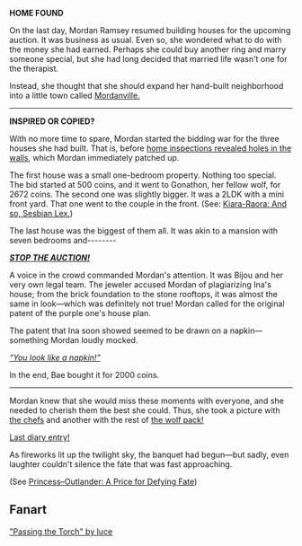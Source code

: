 <!-- title: Mordan Ramsey -->
<!-- status: Alive -->

**HOME FOUND**

On the last day, Mordan Ramsey resumed building houses for the upcoming auction. It was business as usual. Even so, she wondered what to do with the money she had earned. Perhaps she could buy another ring and marry someone special, but she had long decided that married life wasn't one for the therapist.

Instead, she thought that she should expand her hand-built neighborhood into a little town called [Mordanville.](#embed:https://www.youtube.com/live/Ch4qLZhARtY?t=840)

---

**INSPIRED OR COPIED?**

With no more time to spare, Mordan started the bidding war for the three houses she had built. That is, before [home inspections revealed holes in the walls](https://www.youtube.com/live/Ch4qLZhARtY?t=4991), which Mordan immediately patched up.

The first house was a small one-bedroom property. Nothing too special. The bid started at 500 coins, and it went to Gonathon, her fellow wolf, for 2672 coins. The second one was slightly bigger. It was a 2LDK with a mini front yard. That one went to the couple in the front. (See: [Kiara-Raora: And so, Sesbian Lex.](#edge:raora-kiara))

The last house was the biggest of them all. It was akin to a mansion with seven bedrooms and--------

[**_STOP THE AUCTION!_**](#embed:https://www.youtube.com/live/Ch4qLZhARtY?t=5528)

A voice in the crowd commanded Mordan's attention. It was Bijou and her very own legal team. The jeweler accused Mordan of plagiarizing Ina's house; from the brick foundation to the stone rooftops, it was almost the same in look—which was definitely not true! Mordan called for the original patent of the purple one's house plan.

The patent that Ina soon showed seemed to be drawn on a napkin—something Mordan loudly mocked.

_[“You look like a napkin!”](#embed:https://www.youtube.com/live/Ch4qLZhARtY?t=5648)_

In the end, Bae bought it for 2000 coins.

---

Mordan knew that she would miss these moments with everyone, and she needed to cherish them the best she could. Thus, she took a picture with [the chefs](https://www.youtube.com/live/Ch4qLZhARtY?si=6XoSGMMzfTlRSZ0V&t=6193) and another with the rest of [the wolf pack!](https://www.youtube.com/live/Ch4qLZhARtY?si=uNJIZEhlu-vuZzXE&t=6784)

[Last diary entry!](#embed:https://www.youtube.com/live/Ch4qLZhARtY?si=uNJIZEhlu-vuZzXE&t=7627)

As fireworks lit up the twilight sky, the banquet had begun—but sadly, even laughter couldn't silence the fate that was fast approaching.

(See [Princess–Outlander: A Price for Defying Fate](#edge:iphania-outlander))

## Fanart

["Passing the Torch" by luce](https://x.com/lucesamaaa/status/1927770964688802240)

<!-- liz -->
